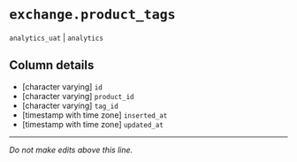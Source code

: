 # `exchange.product_tags`
`analytics_uat` | `analytics`

## Column details
* [character varying] `id`
* [character varying] `product_id`
* [character varying] `tag_id`
* [timestamp with time zone] `inserted_at`
* [timestamp with time zone] `updated_at`

-------------------------------------------------------------------------------
*Do not make edits above this line.*
